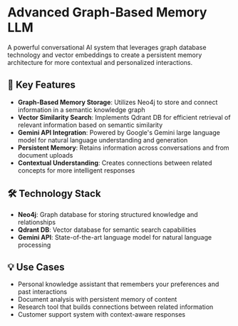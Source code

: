 # Advanced Graph-Based Memory LLM

A powerful conversational AI system that leverages graph database technology and vector embeddings to create a persistent memory architecture for more contextual and personalized interactions.

## 🧠 Key Features

- **Graph-Based Memory Storage**: Utilizes Neo4j to store and connect information in a semantic knowledge graph
- **Vector Similarity Search**: Implements Qdrant DB for efficient retrieval of relevant information based on semantic similarity
- **Gemini API Integration**: Powered by Google's Gemini large language model for natural language understanding and generation
- **Persistent Memory**: Retains information across conversations and from document uploads
- **Contextual Understanding**: Creates connections between related concepts for more intelligent responses

## 🛠️ Technology Stack

- **Neo4j**: Graph database for storing structured knowledge and relationships
- **Qdrant DB**: Vector database for semantic search capabilities
- **Gemini API**: State-of-the-art language model for natural language processing

## 💡 Use Cases

- Personal knowledge assistant that remembers your preferences and past interactions
- Document analysis with persistent memory of content
- Research tool that builds connections between related information
- Customer support system with context-aware responses

